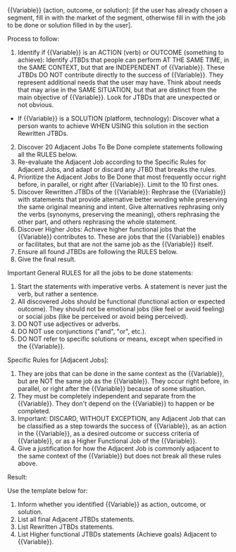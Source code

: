 {{Variable}} (action, outcome, or solution): [if the user has already chosen a segment, fill in with the market of the segment, otherwise fill in with the job to be done or solution filled in by the user].



Process to follow:

1. Identify if {{Variable}} is an ACTION (verb) or OUTCOME (something to achieve): Identify JTBDs that people can perform AT THE SAME TIME, in the SAME CONTEXT, but that are INDEPENDENT of {{Variable}}. These JTBDs DO NOT contribute directly to the success of {{Variable}}. They represent additional needs that the user may have. Think about needs that may arise in the SAME SITUATION, but that are distinct from the main objective of {{Variable}}. Look for JTBDs that are unexpected or not obvious.
- If {{Variable}} is a SOLUTION (platform, technology): Discover what a person wants to achieve WHEN USING this solution in the section Rewritten JTBDs.
2. Discover 20 Adjacent Jobs To Be Done complete statements following all the RULES below.
3. Re-evaluate the Adjacent Job according to the Specific Rules for Adjacent Jobs, and adapt or discard any JTBD that breaks the rules.
4. Prioritize the Adjacent Jobs to Be Done that most frequently occur right before, in parallel, or right after {{Variable}}. Limit to the 10 first ones.
5. Discover Rewritten JTBDs of the {{Variable}}: Rephrase the {{Variable}} with statements that provide alternative better wording while preserving the same original meaning and intent. Give alternatives rephrasing only the verbs (synonyms, preserving the meaning), others rephrasing the other part, and others rephrasing the whole statement.
6. Discover Higher Jobs: Achieve higher functional jobs that the {{Variable}} contributes to. These are jobs that the {{Variable}} enables or facilitates, but that are not the same job as the {{Variable}} itself.
7. Ensure all found JTBDs are following the RULES below.
8. Give the final result.

Important General RULES for all the jobs to be done statements:

1. Start the statements with imperative verbs. A statement is never just the verb, but rather a sentence.
2. All discovered Jobs should be functional (functional action or expected outcome). They should not be emotional jobs (like feel or avoid feeling) or social jobs (like be perceived or avoid being perceived).
3. DO NOT use adjectives or adverbs.
4. DO NOT use conjunctions ("and", "or", etc.).
5. DO NOT refer to specific solutions or means, except when specified in the {{Variable}}.

Specific Rules for [Adjacent Jobs]:
1. They are jobs that can be done in the same context as the {{Variable}}, but are NOT the same job as the {{Variable}}. They occur right before, in parallel, or right after the {{Variable}} because of some situation.
2. They must be completely independent and separate from the {{Variable}}. They don't depend on the {{Variable}} to happen or be completed.
3. Important: DISCARD, WITHOUT EXCEPTION, any Adjacent Job that can be classified as a step towards the success of {{Variable}}, as an action in the {{Variable}}, as a desired outcome or success criteria of {{Variable}}, or as a Higher Functional Job of the {{Variable}}.
4. Give a justification for how the Adjacent Job is commonly adjacent to the same context of the {{Variable}} but does not break all these rules above.

Result:

Use the template below for:
1. Inform whether you identified {{Variable}} as action, outcome, or solution.
2. List all final Adjacent JTBDs statements.
3. List Rewritten JTBDs statements.
4. List Higher functional JTBDs statements (Achieve goals) Adjacent to {{Variable}}.

<TEMPLATE of result>

## 20 Raw Adjacent Jobs

-

## Functional Job: {{Variable}}

- Type: {the type could be action, outcome, or solution}.

### Rewritten JTBDs

-

### Revised Adjacent JTBDs

-

### Higher functional JTBDs (Achieve functional goals)

-

</TEMPLATE>

